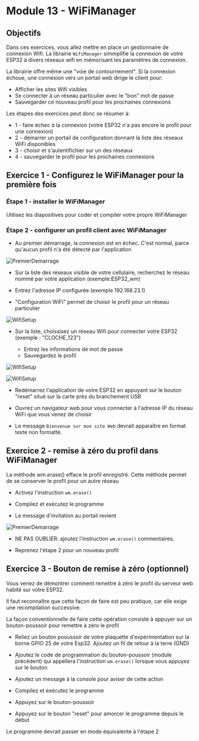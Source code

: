 # Module 13 - WiFiManager

## Objectifs

Dans ces exercices, vous allez mettre en place un gestionnaire de connexion Wifi. La librairie ```WifiManager``` simmplifie la connexion de votre ESP32 à divers réseaux wifi en mémorisant les paramètres de connexion.

La librairie offre même une "voie de contournement". Si la connexion échoue, une connexion vers un portail web dirige le client pour:
- Afficher les sites Wifi visibles
- Se connecter à un réseau particulier avec le "bon" mot de passe
- Sauvegarder ce nouveau profil pour les prochaines connexions

Les étapes des exercices peut donc se résumer à:
- 1 - faire échec à la connexion (votre ESP32 n'a pas encore le profil pour une connexion)
- 2 - démarrer un portail de configuration donnant la liste des réseaux WiFi disponibles
- 3 - choisir et s'autentifichier sur un des réseaux
- 4 - sauvegarder le profil pour les prochaines connexions

## Exercice 1 - Configurez le WiFiManager pour la première fois

### Étape 1 - installer le WiFiManager

Utilisez les diapositives pour coder et compiler votre propre WiFiManager

### Étape 2 - configurer un profil client avec  WiFiManager

- Au premier démarrage, la connexion est en échec. C'est normal, parce qu'aucun profil n'a été détecté par l'application

![PremierDemarrage](img/PremierDemarrage.png)

- Sur la liste des réseaux visible de votre cellulaire, recherchez le réseau nommé par votre application (exemple:ESP32_wm)

- Entrez l'adresse IP configurée (exemple 192.168.23.1)

- "Configuration WiFi" permet de choisir le profil pour un réseau particulier

![WifiSetup](img/ConfigureWiFi.png)

- Sur la liste, choissisez un réseau Wifi pour connecter votre ESP32 (exemple : "CLOCHE_123")

    - Entrez les informations de mot de passe
    - Sauvegardez le profil

![WifiSetup](img/Sauvegarde_2.png)

![WifiSetup](img/Sauvegarde_3.png)

- Redémarrez l'application de votre ESP32 en appuyant sur le bouton "reset" situé sur la carte près du branchement USB
-  Ouvrez un navigateur web pour vous connecter à l'adresse IP du réseau WiFi que vous venez de choisir

- Le message  ```Bienvenue sur mon site Web``` devrait apparaître en format texte non formatté.

## Exercice 2 -  remise à zéro du profil dans WiFiManager

La méthode wm.erase() efface le profil enregistré. Cette méthode permet de se conserver le profil pour un autre réseau

- Activez l'instruction ```wm.erase()``` 

- Compilez et exécutez le programme

- Le message d'invitation au portail revient 

![PremierDemarrage](img/PremierDemarrage.png)


- NE PAS OUBLIER: ajoutez l'instruction ```wm.erase()``` commentaires. 

- Reprenez l'étape 2 pour un nouveau profil

## Exercice 3 -  Bouton de remise à zéro (optionnel)

Vous venez de démontrer comment remettre à zéro le profil du serveur web habité sur votre ESP32.

Il faut reconnaître que cette façon de faire est peu pratique, car elle exige une recompilation successive.

La façon conventionnelle de faire cette opération consiste à appuyer sur un bouton-poussoir pour remettre à zéro le profil

- Reliez un bouton pooussoir de votre plaquette d'expérimentation sur la borne GPIO 25 de votre Esp32. Ajoutez un fil de retour à la terre (GND)

- Ajoutez le code de programmation du bouton-poussoir (module précédent) qui appellera l'instruction ```wm.erase()``` lorsque vous appuyez sur le bouton

- Ajoutez un message à la console pour aviser de cette action

- Compilez et exécutez le programme

- Appuyez sur le bouton-poussoir

- Appuyez sur le bouton "reset" pour amorcer le programme depuis le début

Le programme devrait passer en mode équivalente à l'étape 2
